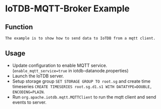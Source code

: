 <!--

    Licensed to the Apache Software Foundation (ASF) under one
    or more contributor license agreements.  See the NOTICE file
    distributed with this work for additional information
    regarding copyright ownership.  The ASF licenses this file
    to you under the Apache License, Version 2.0 (the
    "License"); you may not use this file except in compliance
    with the License.  You may obtain a copy of the License at

        http://www.apache.org/licenses/LICENSE-2.0

    Unless required by applicable law or agreed to in writing,
    software distributed under the License is distributed on an
    "AS IS" BASIS, WITHOUT WARRANTIES OR CONDITIONS OF ANY
    KIND, either express or implied.  See the License for the
    specific language governing permissions and limitations
    under the License.

-->
# IoTDB-MQTT-Broker Example

## Function
```
The example is to show how to send data to IoTDB from a mqtt client.
```

## Usage

* Update configuration to enable MQTT service. (`enable_mqtt_service=true` in iotdb-datanode.properties)
* Launch the IoTDB server.
* Setup storage group `SET STORAGE GROUP TO root.sg` and create time timeseries `CREATE TIMESERIES root.sg.d1.s1 WITH DATATYPE=DOUBLE, ENCODING=PLAIN`.
* Run `org.apache.iotdb.mqtt.MQTTClient` to run the mqtt client and send events to server.
